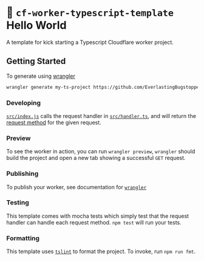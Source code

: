 # 👷 `cf-worker-typescript-template` Hello World

A template for kick starting a Typescript Cloudflare worker project.

## Getting Started

To generate using [wrangler](https://github.com/cloudflare/wrangler)

```bash
wrangler generate my-ts-project https://github.com/EverlastingBugstopper/cf-worker-typescript-template
```

### Developing

[`src/index.js`](https://github.com/EverlastingBugstopper/cf-worker-typescript-template/blob/master/src/index.ts) calls the request handler in [`src/handler.ts`](https://github.com/EverlastingBugstopper/cf-worker-typescript-template/blob/master/src/handler.ts), and will return the [request method](https://developer.mozilla.org/en-US/docs/Web/API/Request/method) for the given request.

### Preview

To see the worker in action, you can run `wrangler preview`, `wrangler` should build the project and open a new tab showing a successful `GET` request.

### Publishing

To publish your worker, see documentation for [`wrangler`](https://github.com/cloudflare/wrangler)

### Testing

This template comes with mocha tests which simply test that the request handler can handle each request method. `npm test` will run your tests.

### Formatting

This template uses [`tslint`](https://github.com/palantir/tslint) to format the project. To invoke, run `npm run fmt`.

